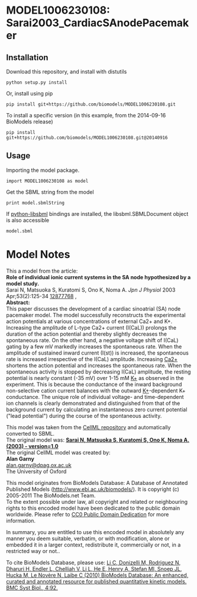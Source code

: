 # MODEL1006230108: Sarai2003_CardiacSAnodePacemaker

## Installation

Download this repository, and install with distutils

`python setup.py install`

Or, install using pip

`pip install git+https://github.com/biomodels/MODEL1006230108.git`

To install a specific version (in this example, from the 2014-09-16 BioModels release)

`pip install git+https://github.com/biomodels/MODEL1006230108.git@20140916`

## Usage

Importing the model package.

`import MODEL1006230108 as model`

Get the SBML string from the model

`print model.sbmlString`

If [python-libsbml](https://pypi.python.org/pypi/python-libsbml) bindings are
installed, the libsbml.SBMLDocument object is also accessible

`model.sbml`


# Model Notes


This a model from the article:  
**Role of individual ionic current systems in the SA node hypothesized by a model study.**   
Sarai N, Matsuoka S, Kuratomi S, Ono K, Noma A. _Jpn J Physiol_ 2003
Apr;53(2):125-34 [12877768](http://www.ncbi.nlm.nih.gov/pubmed/12877768) ,  
**Abstract:**   
This paper discusses the development of a cardiac sinoatrial (SA) node
pacemaker model. The model successfully reconstructs the experimental action
potentials at various concentrations of external Ca2+ and K+. Increasing the
amplitude of L-type Ca2+ current (I(CaL)) prolongs the duration of the action
potential and thereby slightly decreases the spontaneous rate. On the other
hand, a negative voltage shift of I(CaL) gating by a few mV markedly increases
the spontaneous rate. When the amplitude of sustained inward current (I(st))
is increased, the spontaneous rate is increased irrespective of the I(CaL)
amplitude. Increasing [Ca2+](o) shortens the action potential and increases
the spontaneous rate. When the spontaneous activity is stopped by decreasing
I(CaL) amplitude, the resting potential is nearly constant (-35 mV) over 1-15
mM [K+](o) as observed in the experiment. This is because the conductance of
the inward background non-selective cation current balances with the outward
[K+](o)-dependent K+ conductance. The unique role of individual voltage- and
time-dependent ion channels is clearly demonstrated and distinguished from
that of the background current by calculating an instantaneous zero current
potential ("lead potential") during the course of the spontaneous activity.

This model was taken from the [CellML
repository](http://www.cellml.org/models) and automatically converted to SBML.  
The original model was: [ **Sarai N, Matsuoka S, Kuratomi S, Ono K, Noma A.
(2003) - version=1.0**
](http://models.cellml.org/exposure/d109b2cd87073a22ff5583e29acf9226)  
The original CellML model was created by:  
**Alan Garny**   
alan.garny@dpag.ox.ac.uk  
The University of Oxford  

This model originates from BioModels Database: A Database of Annotated
Published Models (http://www.ebi.ac.uk/biomodels/). It is copyright (c)
2005-2011 The BioModels.net Team.  
To the extent possible under law, all copyright and related or neighbouring
rights to this encoded model have been dedicated to the public domain
worldwide. Please refer to [CC0 Public Domain
Dedication](http://creativecommons.org/publicdomain/zero/1.0/) for more
information.

In summary, you are entitled to use this encoded model in absolutely any
manner you deem suitable, verbatim, or with modification, alone or embedded it
in a larger context, redistribute it, commercially or not, in a restricted way
or not..  
  
To cite BioModels Database, please use: [Li C, Donizelli M, Rodriguez N,
Dharuri H, Endler L, Chelliah V, Li L, He E, Henry A, Stefan MI, Snoep JL,
Hucka M, Le Novère N, Laibe C (2010) BioModels Database: An enhanced, curated
and annotated resource for published quantitative kinetic models. BMC Syst
Biol., 4:92.](http://www.ncbi.nlm.nih.gov/pubmed/20587024)


